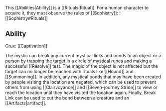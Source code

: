 This [[Abilities|Ability]] is a [[Rituals|Ritual]]. For a human character to acquire it, they must observe the rules of [[Sophistry]]:
![[Sophistry#Rituals]]
## Ability
Crux: [[Captivation]]

The mystic can break any current mystical links and bonds to an object or a person by trapping the target in a circle of mystical runes and making a successful [[Resolve]] test. The magic of the object is not affected but the target can no longer be reached with rituals like [[Hound]] and [[Summoning]]. In addition, any mystical bonds that may have been created by people visiting the location are negated, which can be used to prevent others from using [[Clairvoyance]] and [[Seven-journey Stride]] to view or reach the location until they have visited the location again. Finally, Break Link can be used to cut the bond between a creature and an [[Artifacts|artifact]].